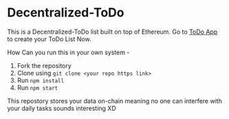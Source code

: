 # Decentralized-ToDo
This is a Decentralized-ToDo list built on top of Ethereum.
Go to <a href = "decentralized-to-do.vercel.app">ToDo App</a> to create your ToDo List Now.

How Can you run this in your own system -

1. Fork the repository
2. Clone using `git clone <your repo https link>`
3. Run `npm install`
4. Run `npm start`


This repostory stores your data on-chain meaning no one can interfere with your daily tasks sounds interesting XD
